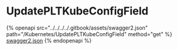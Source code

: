 # UpdatePLTKubeConfigField

{% openapi src="../../../../.gitbook/assets/swagger2.json" path="/Kubernetes/UpdatePLTKubeConfigField" method="get" %}
[swagger2.json](../../../../.gitbook/assets/swagger2.json)
{% endopenapi %}
